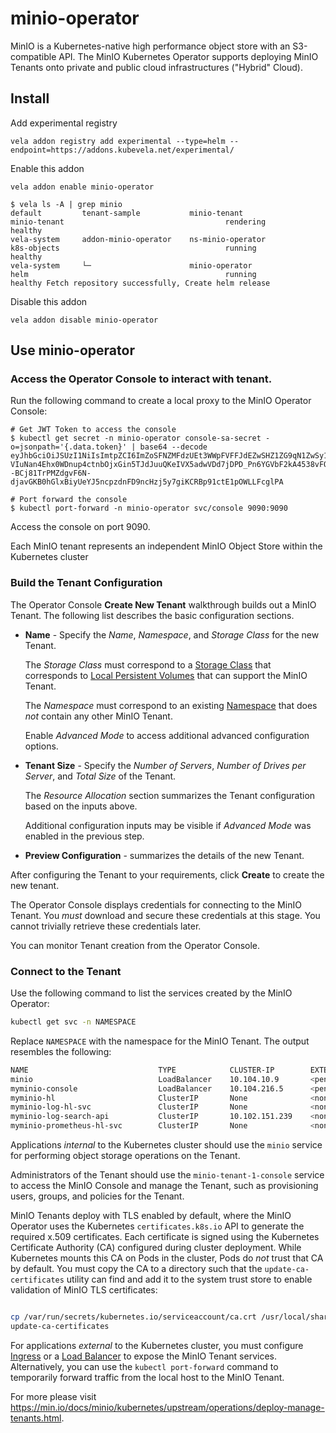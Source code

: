 # minio-operator

MinIO is a Kubernetes-native high performance object store with an S3-compatible API. The MinIO Kubernetes Operator supports deploying MinIO Tenants onto private and public cloud infrastructures ("Hybrid" Cloud).

## Install

Add experimental registry
```
vela addon registry add experimental --type=helm --endpoint=https://addons.kubevela.net/experimental/
```

Enable this addon
```
vela addon enable minio-operator
```

```shell
$ vela ls -A | grep minio
default         tenant-sample           minio-tenant                            minio-tenant                                    rendering       healthy
vela-system     addon-minio-operator    ns-minio-operator                       k8s-objects                                     running         healthy
vela-system     └─                      minio-operator                          helm                                            running         healthy Fetch repository successfully, Create helm release
```

Disable this addon
```
vela addon disable minio-operator
```

## Use minio-operator

### Access the Operator Console to interact with tenant.

Run the following command to create a local proxy to the MinIO Operator Console:

```shell
# Get JWT Token to access the console
$ kubectl get secret -n minio-operator console-sa-secret -o=jsonpath='{.data.token}' | base64 --decode
eyJhbGciOiJSUzI1NiIsImtpZCI6ImZoSFNZMFdzUEt3WWpFVFFJdEZwSHZ1ZG9qN1ZwSy1vNC1WUi04b2tpODQifQ.eyJpc3MiOiJrdWJlcm5ldGVzL3NlcnZpY2VhY2NvdW50Iiwia3ViZXJuZXRlcy5pby9zZXJ2aWNlYWNjb3VudC9uYW1lc3BhY2UiOiJtaW5pby1vcGVyYXRvciIsImt1YmVybmV0ZXMuaW8vc2VydmljZWFjY291bnQvc2VjcmV0Lm5hbWUiOiJjb25zb2xlLXNhLXNlY3JldCIsImt1YmVybmV0ZXMuaW8vc2VydmljZWFjY291bnQvc2VydmljZS1hY2NvdW50Lm5hbWUiOiJjb25zb2xlLXNhIiwia3ViZXJuZXRlcy5pby9zZXJ2aWNlYWNjb3VudC9zZXJ2aWNlLWFjY291bnQudWlkIjoiYTU3YWZmNmQtZTM5Ni00MGE3LTk0NTAtOTc4OTRkNGViY2MyIiwic3ViIjoic3lzdGVtOnNlcnZpY2VhY2NvdW50Om1pbmlvLW9wZXJhdG9yOmNvbnNvbGUtc2EifQ.h3JageNqfiWBjvMZo2XuDvEIZPwZDh2FBu_R9yAiCM248Lso7h1VVorr3yICInOnk5WcpkX6vbY3iTL-VIuNan4Ehx0WDnup4ctnbOjxGin5TJdJuuQKeIVX5adwVDd7jDPD_Pn6YGVbF2kA4538vFQNjauMw3ykmusyQINcjfq1KudwZRvw4ZCLeUVX0MLIVydQDYc2u6J5pX7OwvCUvyIgd711T9T6hLSdr9Hbp9NqrrqaWizfIlhAKlbdv202QG0U3W--BCj81TrPMZdgvF6N-djavGKB0hGlxBiyUeYJ5ncpzdnFD9ncHzj5y7giKCRBp91ctE1pOWLLFcglPA

# Port forward the console
$ kubectl port-forward -n minio-operator svc/console 9090:9090
```

Access the console on port 9090.

Each MinIO tenant represents an independent MinIO Object Store within the Kubernetes cluster

### Build the Tenant Configuration

The Operator Console **Create New Tenant** walkthrough builds out
a MinIO Tenant. The following list describes the basic configuration sections.

- **Name** - Specify the *Name*, *Namespace*, and *Storage Class* for the new Tenant.

  The *Storage Class* must correspond to a [Storage Class](#default-storage-class) that corresponds
  to [Local Persistent Volumes](#local-persistent-volumes) that can support the MinIO Tenant.

  The *Namespace* must correspond to an existing [Namespace](#minio-tenant-namespace) that does *not* contain any other
  MinIO Tenant.

  Enable *Advanced Mode* to access additional advanced configuration options.

- **Tenant Size** - Specify the *Number of Servers*, *Number of Drives per Server*, and *Total Size* of the Tenant.

  The *Resource Allocation* section summarizes the Tenant configuration
  based on the inputs above.

  Additional configuration inputs may be visible if *Advanced Mode* was enabled
  in the previous step.

- **Preview Configuration** - summarizes the details of the new Tenant.

After configuring the Tenant to your requirements, click **Create** to create the new tenant.

The Operator Console displays credentials for connecting to the MinIO Tenant. You *must* download and secure these
credentials at this stage. You cannot trivially retrieve these credentials later.

You can monitor Tenant creation from the Operator Console.

### Connect to the Tenant

Use the following command to list the services created by the MinIO
Operator:

```sh
kubectl get svc -n NAMESPACE
```

Replace `NAMESPACE` with the namespace for the MinIO Tenant. The output
resembles the following:

```sh
NAME                             TYPE            CLUSTER-IP        EXTERNAL-IP   PORT(S)      
minio                            LoadBalancer    10.104.10.9       <pending>     443:31834/TCP
myminio-console                  LoadBalancer    10.104.216.5      <pending>     9443:31425/TCP
myminio-hl                       ClusterIP       None              <none>        9000/TCP
myminio-log-hl-svc               ClusterIP       None              <none>        5432/TCP
myminio-log-search-api           ClusterIP       10.102.151.239    <none>        8080/TCP
myminio-prometheus-hl-svc        ClusterIP       None              <none>        9090/TCP
```

Applications *internal* to the Kubernetes cluster should use the `minio` service for performing object storage
operations on the Tenant.

Administrators of the Tenant should use the `minio-tenant-1-console` service to access the MinIO Console and manage the
Tenant, such as provisioning users, groups, and policies for the Tenant.

MinIO Tenants deploy with TLS enabled by default, where the MinIO Operator uses the
Kubernetes `certificates.k8s.io` API to generate the required x.509 certificates. Each
certificate is signed using the Kubernetes Certificate Authority (CA) configured during
cluster deployment. While Kubernetes mounts this CA on Pods in the cluster, Pods do
*not* trust that CA by default. You must copy the CA to a directory such that the
`update-ca-certificates` utility can find and add it to the system trust store to
enable validation of MinIO TLS certificates:

```sh

cp /var/run/secrets/kubernetes.io/serviceaccount/ca.crt /usr/local/share/ca-certificates/
update-ca-certificates
```

For applications *external* to the Kubernetes cluster, you must configure
[Ingress](https://kubernetes.io/docs/concepts/services-networking/ingress/) or a
[Load Balancer](https://kubernetes.io/docs/concepts/services-networking/service/#loadbalancer) to
expose the MinIO Tenant services. Alternatively, you can use the `kubectl port-forward` command
to temporarily forward traffic from the local host to the MinIO Tenant.

For more please visit https://min.io/docs/minio/kubernetes/upstream/operations/deploy-manage-tenants.html.